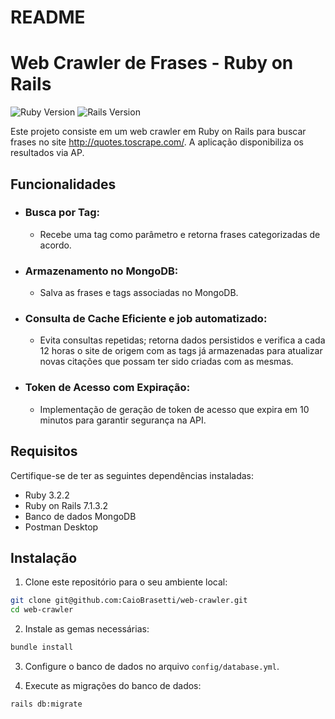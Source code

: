 # README

# Web Crawler de Frases - Ruby on Rails

![Ruby Version](https://img.shields.io/badge/Ruby-3.2.2-red.svg)
![Rails Version](https://img.shields.io/badge/Rails-7.1.3.2-orange.svg)

Este projeto consiste em um web crawler em Ruby on Rails para buscar frases no site http://quotes.toscrape.com/. A aplicação disponibiliza os resultados via AP.

## Funcionalidades

* ### Busca por Tag:

  * Recebe uma tag como parâmetro e retorna frases categorizadas de acordo.

* ### Armazenamento no MongoDB:

  * Salva as frases e tags associadas no MongoDB.

* ### Consulta de Cache Eficiente e job automatizado:

  * Evita consultas repetidas; retorna dados persistidos e verifica a cada 12 horas o site de origem com as tags já armazenadas para atualizar novas citações que possam ter sido criadas com as mesmas.

* ### Token de Acesso com Expiração:

  * Implementação de geração de token de acesso que expira em 10 minutos para garantir segurança na API.
 
## Requisitos

Certifique-se de ter as seguintes dependências instaladas:

- Ruby 3.2.2
- Ruby on Rails 7.1.3.2
- Banco de dados MongoDB
- Postman Desktop

## Instalação

1. Clone este repositório para o seu ambiente local:

```bash
git clone git@github.com:CaioBrasetti/web-crawler.git
cd web-crawler
```

2. Instale as gemas necessárias:

```bash
bundle install
```

3. Configure o banco de dados no arquivo `config/database.yml`.

4. Execute as migrações do banco de dados:

```bash
rails db:migrate
```

